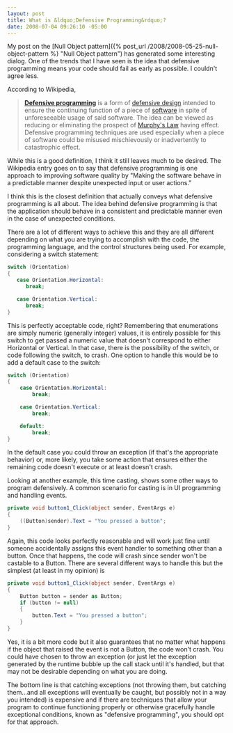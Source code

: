```yaml
---
layout: post
title: What is &ldquo;Defensive Programming&rdquo;?
date: 2008-07-04 09:26:10 -05:00
---
```


My post on the [Null Object pattern]({% post_url /2008/2008-05-25-null-object-pattern %} "Null Object pattern") has generated some interesting dialog. One of the trends that I have seen is the idea that defensive programming means your code should fail as early as possible. I couldn't agree less.

According to Wikipedia,

> **[Defensive programming](http://en.wikipedia.org/wiki/Defensive_programming)** is a form of [defensive design](http://en.wikipedia.org/wiki/Defensive_design) intended to ensure the continuing function of a piece of [software](http://en.wikipedia.org/wiki/Software) in spite of unforeseeable usage of said software. The idea can be viewed as reducing or eliminating the prospect of [Murphy's Law](http://en.wikipedia.org/wiki/Murphy%27s_Law) having effect. Defensive programming techniques are used especially when a piece of software could be misused mischievously or inadvertently to catastrophic effect.

While this is a good definition, I think it still leaves much to be desired. The Wikipedia entry goes on to say that defensive programming is one approach to improving software quality by "Making the software behave in a predictable manner despite unexpected input or user actions."

I think this is the closest definition that actually conveys what defensive programming is all about. The idea behind defensive programming is that the application should behave in a consistent and predictable manner even in the case of unexpected conditions.

There are a lot of different ways to achieve this and they are all different depending on what you are trying to accomplish with the code, the programming language, and the control structures being used. For example, considering a switch statement:

```csharp
switch (Orientation)
{
   case Orientation.Horizontal:
      break;

   case Orientation.Vertical:
      break;
}
```

This is perfectly acceptable code, right? Remembering that enumerations are simply numeric (generally integer) values, it is entirely possible for this switch to get passed a numeric value that doesn't correspond to either Horizontal or Vertical. In that case, there is the possibility of the switch, or code following the switch, to crash. One option to handle this would be to add a default case to the switch:

```csharp
switch (Orientation)
{
    case Orientation.Horizontal:
        break;

    case Orientation.Vertical:
        break;

    default:
        break;
}
```

In the default case you could throw an exception (if that's the appropriate behavior) or, more likely, you take some action that ensures either the remaining code doesn't execute or at least doesn't crash.

Looking at another example, this time casting, shows some other ways to program defensively. A common scenario for casting is in UI programming and handling events.

```csharp
private void button1_Click(object sender, EventArgs e)
{
    ((Button)sender).Text = "You pressed a button";
}
```

Again, this code looks perfectly reasonable and will work just fine until someone accidentally assigns this event handler to something other than a button. Once that happens, the code will crash since sender won't be castable to a Button. There are several different ways to handle this but the simplest (at least in my opinion) is

```csharp
private void button1_Click(object sender, EventArgs e)
{
    Button button = sender as Button;
    if (button != null)
    {
        button.Text = "You pressed a button";
    }
}
```

Yes, it is a bit more code but it also guarantees that no matter what happens if the object that raised the event is not a Button, the code won't crash. You could have chosen to throw an exception (or just let the exception generated by the runtime bubble up the call stack until it's handled, but that may not be desirable depending on what you are doing.

The bottom line is that catching exceptions (not throwing them, but catching them...and all exceptions will eventually be caught, but possibly not in a way you intended) is expensive and if there are techniques that allow your program to continue functioning properly or otherwise gracefully handle exceptional conditions, known as "defensive programming", you should opt for that approach.
